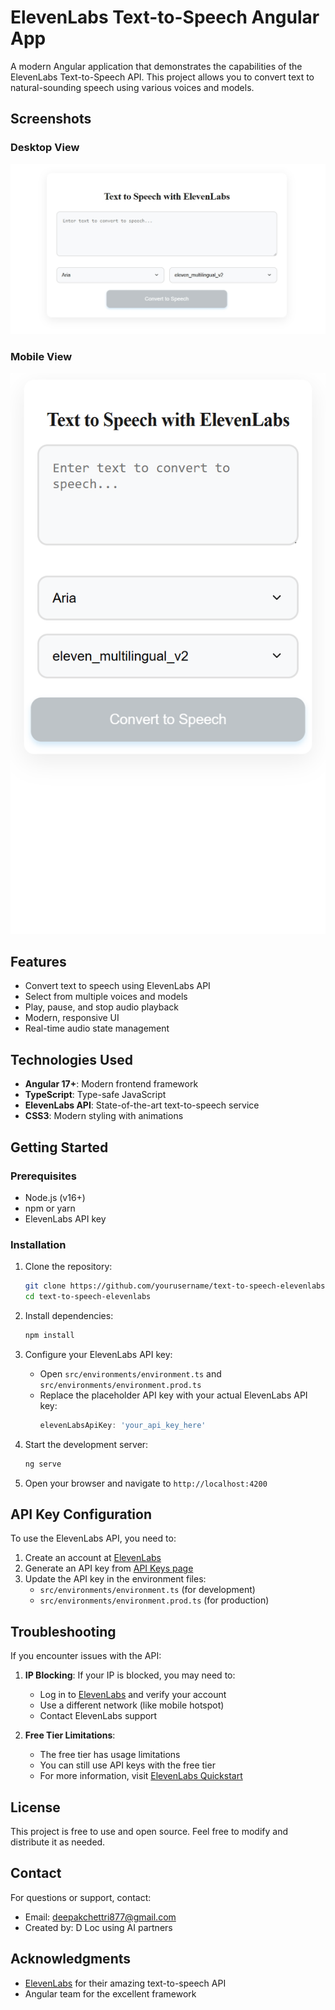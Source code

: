 # ElevenLabs Text-to-Speech Angular App

A modern Angular application that demonstrates the capabilities of the ElevenLabs Text-to-Speech API. This project allows you to convert text to natural-sounding speech using various voices and models.

## Screenshots

### Desktop View
![ElevenLabs TTS App - Desktop](src/assets/images/screenshot.png)

### Mobile View
![ElevenLabs TTS App - Mobile](src/assets/images/iPhone%20SE-screenshot.png)

## Features

- Convert text to speech using ElevenLabs API
- Select from multiple voices and models
- Play, pause, and stop audio playback
- Modern, responsive UI
- Real-time audio state management

## Technologies Used

- **Angular 17+**: Modern frontend framework
- **TypeScript**: Type-safe JavaScript
- **ElevenLabs API**: State-of-the-art text-to-speech service
- **CSS3**: Modern styling with animations

## Getting Started

### Prerequisites

- Node.js (v16+)
- npm or yarn
- ElevenLabs API key

### Installation

1. Clone the repository:
   ```bash
   git clone https://github.com/yourusername/text-to-speech-elevenlabs.git
   cd text-to-speech-elevenlabs
   ```

2. Install dependencies:
   ```bash
   npm install
   ```

3. Configure your ElevenLabs API key:
   - Open `src/environments/environment.ts` and `src/environments/environment.prod.ts`
   - Replace the placeholder API key with your actual ElevenLabs API key:
     ```typescript
     elevenLabsApiKey: 'your_api_key_here'
     ```

4. Start the development server:
   ```bash
   ng serve
   ```

5. Open your browser and navigate to `http://localhost:4200`

## API Key Configuration

To use the ElevenLabs API, you need to:

1. Create an account at [ElevenLabs](https://elevenlabs.io/)
2. Generate an API key from [API Keys page](https://elevenlabs.io/app/settings/api-keys)
3. Update the API key in the environment files:
   - `src/environments/environment.ts` (for development)
   - `src/environments/environment.prod.ts` (for production)

## Troubleshooting

If you encounter issues with the API:

1. **IP Blocking**: If your IP is blocked, you may need to:
   - Log in to [ElevenLabs](https://elevenlabs.io/) and verify your account
   - Use a different network (like mobile hotspot)
   - Contact ElevenLabs support

2. **Free Tier Limitations**: 
   - The free tier has usage limitations
   - You can still use API keys with the free tier
   - For more information, visit [ElevenLabs Quickstart](https://elevenlabs.io/docs/quickstart)

## License

This project is free to use and open source. Feel free to modify and distribute it as needed.

## Contact

For questions or support, contact:
- Email: deepakchettri877@gmail.com
- Created by: D Loc using AI partners

## Acknowledgments

- [ElevenLabs](https://elevenlabs.io/) for their amazing text-to-speech API
- Angular team for the excellent framework
